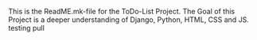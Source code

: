 This is the ReadME.mk-file for the ToDo-List Project.
The Goal of this Project is a deeper understanding of Django, Python, HTML, CSS and JS.
testing pull
